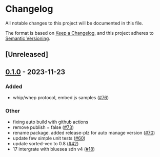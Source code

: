 # Changelog
All notable changes to this project will be documented in this file.

The format is based on [Keep a Changelog](https://keepachangelog.com/en/1.0.0/),
and this project adheres to [Semantic Versioning](https://semver.org/spec/v2.0.0.html).

## [Unreleased]

## [0.1.0](https://github.com/giangndm/8xFF-decentralized-media-server/releases/tag/atm0s-media-server-utils-v0.1.0) - 2023-11-23

### Added
- whip/whep protocol, embed js samples ([#76](https://github.com/giangndm/8xFF-decentralized-media-server/pull/76))

### Other
- fixing auto build with github actions
- remove publish = false ([#73](https://github.com/giangndm/8xFF-decentralized-media-server/pull/73))
- rename package. added release-plz for auto manage version ([#70](https://github.com/giangndm/8xFF-decentralized-media-server/pull/70))
- update few simple unit tests ([#60](https://github.com/giangndm/8xFF-decentralized-media-server/pull/60))
- update sorted-vec to 0.8 ([#42](https://github.com/giangndm/8xFF-decentralized-media-server/pull/42))
- 17 intergrate with bluesea sdn v4 ([#18](https://github.com/giangndm/8xFF-decentralized-media-server/pull/18))
